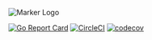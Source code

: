 
![Marker Logo](https://user-images.githubusercontent.com/5354910/189712369-f647731b-dc34-405a-a7df-ca23f7ea1025.png)

[![Go Report Card](https://goreportcard.com/badge/github.com/procyon-projects/marker)](https://goreportcard.com/report/github.com/procyon-projects/marker)
[![CircleCI](https://dl.circleci.com/status-badge/img/gh/procyon-projects/marker/tree/main.svg?style=svg)](https://dl.circleci.com/status-badge/redirect/gh/procyon-projects/marker/tree/main)
[![codecov](https://codecov.io/gh/procyon-projects/marker/branch/main/graph/badge.svg?token=OREV0YI8VU)](https://codecov.io/gh/procyon-projects/marker)

